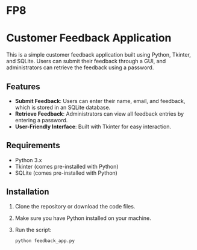 # FP8
# Customer Feedback Application

This is a simple customer feedback application built using Python, Tkinter, and SQLite. Users can submit their feedback through a GUI, and administrators can retrieve the feedback using a password.

## Features

- **Submit Feedback**: Users can enter their name, email, and feedback, which is stored in an SQLite database.
- **Retrieve Feedback**: Administrators can view all feedback entries by entering a password.
- **User-Friendly Interface**: Built with Tkinter for easy interaction.

## Requirements

- Python 3.x
- Tkinter (comes pre-installed with Python)
- SQLite (comes pre-installed with Python)

## Installation

1. Clone the repository or download the code files.
2. Make sure you have Python installed on your machine.
3. Run the script:

   ```bash
   python feedback_app.py